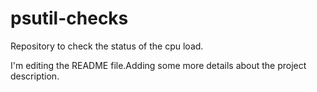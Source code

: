 # psutil-checks
Repository to check the status of the cpu load.

I'm editing the README file.Adding some more details about the project description.
